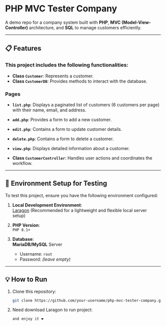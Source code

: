 # PHP MVC Tester Company

A demo repo for a company system built with **PHP**, **MVC (Model-View-Controller)** architecture, and **SQL** to manage customers efficiently.

---

## 📋 Features
### This project includes the following functionalities:
- **Class `Customer`**: Represents a customer.
- **Class `CustomerDB`**: Provides methods to interact with the database.

### Pages
- **`list.php`**: Displays a paginated list of customers (6 customers per page) with their name, email, and address.
- **`add.php`**: Provides a form to add a new customer.
- **`edit.php`**: Contains a form to update customer details.
- **`delete.php`**: Contains a form to delete a customer.
- **`view.php`**: Displays detailed information about a customer.

- **Class `CustomerController`**: Handles user actions and coordinates the workflow.

---

## 🚀 Environment Setup for Testing
To test this project, ensure you have the following environment configured:

1. **Local Development Environment**:  
   [Laragon](https://laragon.org/) (Recommended for a lightweight and flexible local server setup)

2. **PHP Version**:  
   `PHP 8.1+`

3. **Database**:  
   **MariaDB/MySQL** Server  
   - Username: `root`  
   - Password: *(leave empty)*

---

## 💡 How to Run
1. Clone this repository:
   ```bash
   git clone https://github.com/your-username/php-mvc-tester-company.git

2. Need download Laragon to run project:
   ```bash
   and enjoy it ❤️
